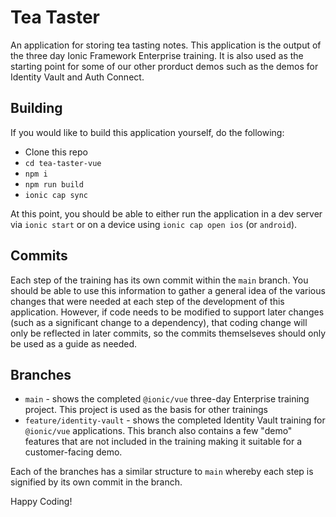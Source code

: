 # Tea Taster

An application for storing tea tasting notes. This application is the output of the three day Ionic Framework Enterprise training. It is also used as the starting point for some of our other prorduct demos such as the demos for Identity Vault and Auth Connect.

## Building

If you would like to build this application yourself, do the following:

- Clone this repo
- `cd tea-taster-vue`
- `npm i`
- `npm run build`
- `ionic cap sync`

At this point, you should be able to either run the application in a dev server via `ionic start` or on a device using `ionic cap open ios` (or `android`).

## Commits

Each step of the training has its own commit within the `main` branch. You should be able to use this information to gather a general idea of the various changes that were needed at each step of the development of this application. However, if code needs to be modified to support later changes (such as a significant change to a dependency), that coding change will only be reflected in later commits, so the commits themselseves should only be used as a guide as needed.

## Branches

- `main` - shows the completed `@ionic/vue` three-day Enterprise training project. This project is used as the basis for other trainings
- `feature/identity-vault` - shows the completed Identity Vault training for `@ionic/vue` applications. This branch also contains a few "demo" features that are not included in the training making it suitable for a customer-facing demo.

Each of the branches has a similar structure to `main` whereby each step is signified by its own commit in the branch.

Happy Coding!
